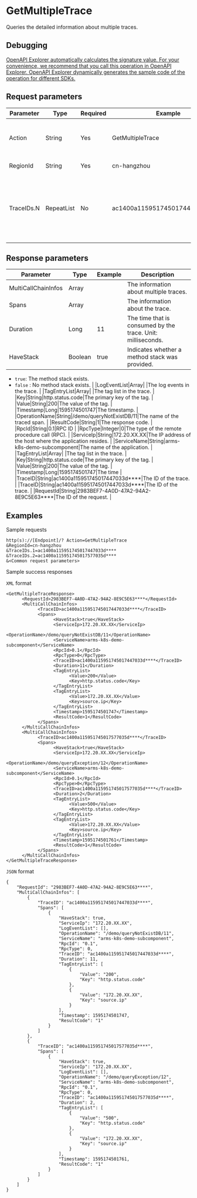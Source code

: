 # GetMultipleTrace

Queries the detailed information about multiple traces.

## Debugging

[OpenAPI Explorer automatically calculates the signature value. For your convenience, we recommend that you call this operation in OpenAPI Explorer. OpenAPI Explorer dynamically generates the sample code of the operation for different SDKs.](https://api.aliyun.com/#product=ARMS&api=GetMultipleTrace&type=RPC&version=2019-08-08)

## Request parameters

|Parameter|Type|Required|Example|Description|
|---------|----|--------|-------|-----------|
|Action|String|Yes|GetMultipleTrace|The operation that you want to perform. Set the value to `GetMultipleTrace`. |
|RegionId|String|Yes|cn-hangzhou|The ID of the region. |
|TraceIDs.N|RepeatList|No|ac1400a115951745017447033d\*\*\*\*|Required. The ID of the trace. You can log on to the ARMS console and obtain the ID on the Call Chain Query or Interface Snapshot tab. |

## Response parameters

|Parameter|Type|Example|Description|
|---------|----|-------|-----------|
|MultiCallChainInfos|Array| |The information about multiple traces. |
|Spans|Array| |The information about the trace. |
|Duration|Long|11|The time that is consumed by the trace. Unit: milliseconds. |
|HaveStack|Boolean|true|Indicates whether a method stack was provided.

 -   `true`: The method stack exists.
-   `false` : No method stack exists. |
|LogEventList|Array| |The log events in the trace. |
|TagEntryList|Array| |The tag list in the trace. |
|Key|String|http.status.code|The primary key of the tag. |
|Value|String|200|The value of the tag. |
|Timestamp|Long|1595174501747|The timestamp. |
|OperationName|String|/demo/queryNotExistDB/11|The name of the traced span. |
|ResultCode|String|1|The response code. |
|RpcId|String|0.1|RPC ID |
|RpcType|Integer|0|The type of the remote procedure call \(RPC\). |
|ServiceIp|String|172.20.XX.XX|The IP address of the host where the application resides. |
|ServiceName|String|arms-k8s-demo-subcomponent|The name of the application. |
|TagEntryList|Array| |The tag list in the trace. |
|Key|String|http.status.code|The primary key of the tag. |
|Value|String|200|The value of the tag. |
|Timestamp|Long|1595174501747|The time |
|TraceID|String|ac1400a115951745017447033d\*\*\*\*|The ID of the trace. |
|TraceID|String|ac1400a115951745017447033d\*\*\*\*|The ID of the trace. |
|RequestId|String|2983BEF7-4A0D-47A2-94A2-8E9C5E63\*\*\*\*|The ID of the request. |

## Examples

Sample requests

```
http(s)://[Endpoint]/? Action=GetMultipleTrace
&RegionId=cn-hangzhou
&TraceIDs.1=ac1400a115951745017447033d****
&TraceIDs.2=ac1400a115951745017577035d****
&<Common request parameters>
```

Sample success responses

`XML` format

```
<GetMultipleTraceResponse>
	  <RequestId>2983BEF7-4A0D-47A2-94A2-8E9C5E63****</RequestId>
	  <MultiCallChainInfos>
		    <TraceID>ac1400a115951745017447033d****</TraceID>
		    <Spans>
			      <HaveStack>true</HaveStack>
			      <ServiceIp>172.20.XX.XX</ServiceIp>
			      <OperationName>/demo/queryNotExistDB/11</OperationName>
			      <ServiceName>arms-k8s-demo-subcomponent</ServiceName>
			      <RpcId>0.1</RpcId>
			      <RpcType>0</RpcType>
			      <TraceID>ac1400a115951745017447033d****</TraceID>
			      <Duration>11</Duration>
			      <TagEntryList>
				        <Value>200</Value>
				        <Key>http.status.code</Key>
			      </TagEntryList>
			      <TagEntryList>
				        <Value>172.20.XX.XX</Value>
				        <Key>source.ip</Key>
			      </TagEntryList>
			      <Timestamp>1595174501747</Timestamp>
			      <ResultCode>1</ResultCode>
		    </Spans>
	  </MultiCallChainInfos>
	  <MultiCallChainInfos>
		    <TraceID>ac1400a115951745017577035d****</TraceID>
		    <Spans>
			      <HaveStack>true</HaveStack>
			      <ServiceIp>172.20.XX.XX</ServiceIp>
			      <OperationName>/demo/queryException/12</OperationName>
			      <ServiceName>arms-k8s-demo-subcomponent</ServiceName>
			      <RpcId>0.1</RpcId>
			      <RpcType>0</RpcType>
			      <TraceID>ac1400a115951745017577035d****</TraceID>
			      <Duration>2</Duration>
			      <TagEntryList>
				        <Value>500</Value>
				        <Key>http.status.code</Key>
			      </TagEntryList>
			      <TagEntryList>
				        <Value>172.20.XX.XX</Value>
				        <Key>source.ip</Key>
			      </TagEntryList>
			      <Timestamp>1595174501761</Timestamp>
			      <ResultCode>1</ResultCode>
		    </Spans>
	  </MultiCallChainInfos>
</GetMultipleTraceResponse>
```

`JSON` format

```
{
	"RequestId": "2983BEF7-4A0D-47A2-94A2-8E9C5E63****",
	"MultiCallChainInfos": [
		{
			"TraceID": "ac1400a115951745017447033d****",
			"Spans": [
				{
					"HaveStack": true,
					"ServiceIp": "172.20.XX.XX",
					"LogEventList": [],
					"OperationName": "/demo/queryNotExistDB/11",
					"ServiceName": "arms-k8s-demo-subcomponent",
					"RpcId": "0.1",
					"RpcType": 0,
					"TraceID": "ac1400a115951745017447033d****",
					"Duration": 11,
					"TagEntryList": [
						{
							"Value": "200",
							"Key": "http.status.code"
						},
						{
							"Value": "172.20.XX.XX",
							"Key": "source.ip"
						}
					],
					"Timestamp": 1595174501747,
					"ResultCode": "1"
				}
			]
		},
		{
			"TraceID": "ac1400a115951745017577035d****",
			"Spans": [
				{
					"HaveStack": true,
					"ServiceIp": "172.20.XX.XX",
					"LogEventList": [],
					"OperationName": "/demo/queryException/12",
					"ServiceName": "arms-k8s-demo-subcomponent",
					"RpcId": "0.1",
					"RpcType": 0,
					"TraceID": "ac1400a115951745017577035d****",
					"Duration": 2,
					"TagEntryList": [
						{
							"Value": "500",
							"Key": "http.status.code"
						},
						{
							"Value": "172.20.XX.XX",
							"Key": "source.ip"
						}
					],
					"Timestamp": 1595174501761,
					"ResultCode": "1"
				}
			]
		}
	]
}
```


